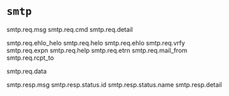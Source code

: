 # `smtp`

smtp.req.msg
smtp.req.cmd
smtp.req.detail

smtp.req.ehlo_helo
smtp.req.helo
smtp.req.ehlo
smtp.req.vrfy
smtp.req.expn
smtp.req.help
smtp.req.etrn
smtp.req.mail_from
smtp.req.rcpt_to

smtp.req.data

smtp.resp.msg
smtp.resp.status.id
smtp.resp.status.name
smtp.resp.detail
